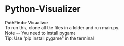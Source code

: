 # Python-Visualizer
PathFinder Visualizer
</br>
To run this, clone all the files in a folder and run main.py.
</br>Note -- You need to install pygame</br>
Tip: Use "pip install pygame" in the terminal
